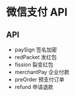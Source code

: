 # 微信支付 API

## API

- paySign 签名加密
- redPacket 发红包
- fission 裂变红包
- merchantPay 企业付款
- preOrder 预支付订单
- refund 申请退款

